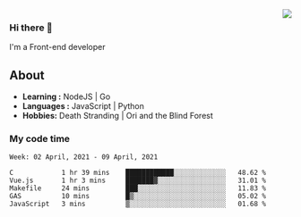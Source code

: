 <img align='right' src="https://github-readme-stats.vercel.app/api?username=strugglebak&show_icons=true">

### Hi there 👋

I'm a Front-end developer

## About

-  **Learning :** NodeJS | Go
-  **Languages :** JavaScript | Python
-  **Hobbies:** Death Stranding | Ori and the Blind Forest

### My code time

<!--START_SECTION:waka-->
```text
Week: 02 April, 2021 - 09 April, 2021

C            1 hr 39 mins    ████████████░░░░░░░░░░░░░   48.62 % 
Vue.js       1 hr 3 mins     ███████▓░░░░░░░░░░░░░░░░░   31.01 % 
Makefile     24 mins         ███░░░░░░░░░░░░░░░░░░░░░░   11.83 % 
GAS          10 mins         █▒░░░░░░░░░░░░░░░░░░░░░░░   05.02 % 
JavaScript   3 mins          ▒░░░░░░░░░░░░░░░░░░░░░░░░   01.68 % 
```
<!--END_SECTION:waka-->
